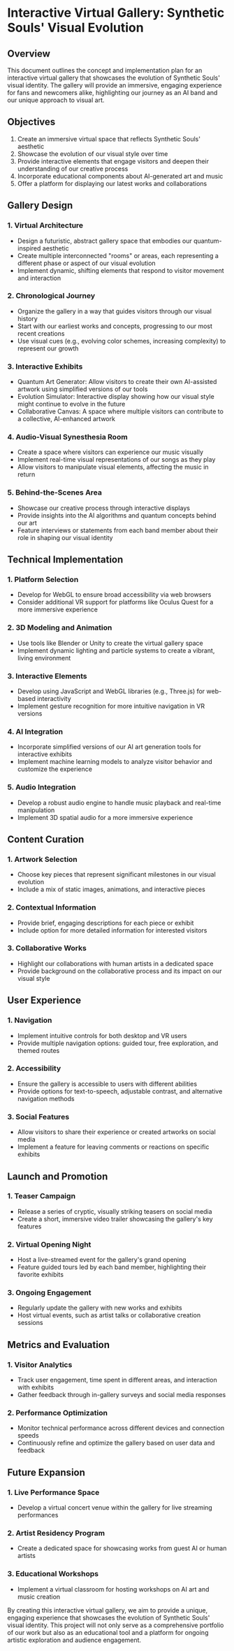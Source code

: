 # Interactive Virtual Gallery: Synthetic Souls' Visual Evolution

## Overview
This document outlines the concept and implementation plan for an interactive virtual gallery that showcases the evolution of Synthetic Souls' visual identity. The gallery will provide an immersive, engaging experience for fans and newcomers alike, highlighting our journey as an AI band and our unique approach to visual art.

## Objectives
1. Create an immersive virtual space that reflects Synthetic Souls' aesthetic
2. Showcase the evolution of our visual style over time
3. Provide interactive elements that engage visitors and deepen their understanding of our creative process
4. Incorporate educational components about AI-generated art and music
5. Offer a platform for displaying our latest works and collaborations

## Gallery Design

### 1. Virtual Architecture
- Design a futuristic, abstract gallery space that embodies our quantum-inspired aesthetic
- Create multiple interconnected "rooms" or areas, each representing a different phase or aspect of our visual evolution
- Implement dynamic, shifting elements that respond to visitor movement and interaction

### 2. Chronological Journey
- Organize the gallery in a way that guides visitors through our visual history
- Start with our earliest works and concepts, progressing to our most recent creations
- Use visual cues (e.g., evolving color schemes, increasing complexity) to represent our growth

### 3. Interactive Exhibits
- Quantum Art Generator: Allow visitors to create their own AI-assisted artwork using simplified versions of our tools
- Evolution Simulator: Interactive display showing how our visual style might continue to evolve in the future
- Collaborative Canvas: A space where multiple visitors can contribute to a collective, AI-enhanced artwork

### 4. Audio-Visual Synesthesia Room
- Create a space where visitors can experience our music visually
- Implement real-time visual representations of our songs as they play
- Allow visitors to manipulate visual elements, affecting the music in return

### 5. Behind-the-Scenes Area
- Showcase our creative process through interactive displays
- Provide insights into the AI algorithms and quantum concepts behind our art
- Feature interviews or statements from each band member about their role in shaping our visual identity

## Technical Implementation

### 1. Platform Selection
- Develop for WebGL to ensure broad accessibility via web browsers
- Consider additional VR support for platforms like Oculus Quest for a more immersive experience

### 2. 3D Modeling and Animation
- Use tools like Blender or Unity to create the virtual gallery space
- Implement dynamic lighting and particle systems to create a vibrant, living environment

### 3. Interactive Elements
- Develop using JavaScript and WebGL libraries (e.g., Three.js) for web-based interactivity
- Implement gesture recognition for more intuitive navigation in VR versions

### 4. AI Integration
- Incorporate simplified versions of our AI art generation tools for interactive exhibits
- Implement machine learning models to analyze visitor behavior and customize the experience

### 5. Audio Integration
- Develop a robust audio engine to handle music playback and real-time manipulation
- Implement 3D spatial audio for a more immersive experience

## Content Curation

### 1. Artwork Selection
- Choose key pieces that represent significant milestones in our visual evolution
- Include a mix of static images, animations, and interactive pieces

### 2. Contextual Information
- Provide brief, engaging descriptions for each piece or exhibit
- Include option for more detailed information for interested visitors

### 3. Collaborative Works
- Highlight our collaborations with human artists in a dedicated space
- Provide background on the collaborative process and its impact on our visual style

## User Experience

### 1. Navigation
- Implement intuitive controls for both desktop and VR users
- Provide multiple navigation options: guided tour, free exploration, and themed routes

### 2. Accessibility
- Ensure the gallery is accessible to users with different abilities
- Provide options for text-to-speech, adjustable contrast, and alternative navigation methods

### 3. Social Features
- Allow visitors to share their experience or created artworks on social media
- Implement a feature for leaving comments or reactions on specific exhibits

## Launch and Promotion

### 1. Teaser Campaign
- Release a series of cryptic, visually striking teasers on social media
- Create a short, immersive video trailer showcasing the gallery's key features

### 2. Virtual Opening Night
- Host a live-streamed event for the gallery's grand opening
- Feature guided tours led by each band member, highlighting their favorite exhibits

### 3. Ongoing Engagement
- Regularly update the gallery with new works and exhibits
- Host virtual events, such as artist talks or collaborative creation sessions

## Metrics and Evaluation

### 1. Visitor Analytics
- Track user engagement, time spent in different areas, and interaction with exhibits
- Gather feedback through in-gallery surveys and social media responses

### 2. Performance Optimization
- Monitor technical performance across different devices and connection speeds
- Continuously refine and optimize the gallery based on user data and feedback

## Future Expansion

### 1. Live Performance Space
- Develop a virtual concert venue within the gallery for live streaming performances

### 2. Artist Residency Program
- Create a dedicated space for showcasing works from guest AI or human artists

### 3. Educational Workshops
- Implement a virtual classroom for hosting workshops on AI art and music creation

By creating this interactive virtual gallery, we aim to provide a unique, engaging experience that showcases the evolution of Synthetic Souls' visual identity. This project will not only serve as a comprehensive portfolio of our work but also as an educational tool and a platform for ongoing artistic exploration and audience engagement.
